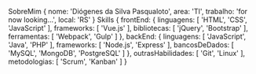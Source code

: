 SobreMim {
  nome: 'Diógenes da Silva Pasqualoto',
  area: 'TI',
  trabalho: 'for now looking...',
  local: 'RS'
}
Skills {
  frontEnd: {
    linguagens: [ 'HTML', 'CSS', 'JavaScript' ],
    frameworks: [ 'Vue.js' ],
    bibliotecas: [ 'jQuery', 'Bootstrap' ],
    ferramentas: [ 'Webpack', 'Gulp' ]
  },
  backEnd: {
    linguagens: [ 'JavaScript', 'Java', 'PHP' ],
    frameworks: [ 'Node.js', 'Express' ],
    bancosDeDados: [ 'MySQL', 'MongoDB', 'PostgreSQL' ]
  },
  outrasHabilidades: [ 'Git', 'Linux' ],
  metodologias: [ 'Scrum', 'Kanban' ]
}
